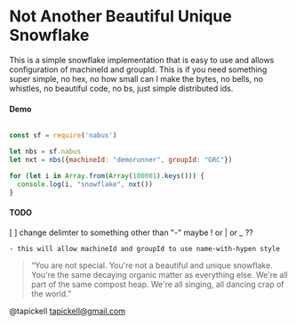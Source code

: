# Not Another Beautiful Unique Snowflake

This is a simple snowflake implementation that is easy to use and allows
configuration of machineId and groupId. This is if you need something super simple, no hex, no how small can I
make the bytes, no bells, no whistles, no beautiful code, no bs, just
simple distributed ids.

#### Demo
```javascript

const sf = require('nabus')

let nbs = sf.nabus
let nxt = nbs({machineId: "demorunner", groupId: "GRC"})

for (let i in Array.from(Array(100001).keys())) {
  console.log(i, "snowflake", nxt())
}

```

#### TODO

[  ] change delimter to something other than "-" maybe ! or | or _ ??

    - this will allow machineId and groupId to use name-with-hypen style

> “You are not special. You're not a beautiful and unique snowflake. You're the same decaying organic matter as everything else. We're all part of the same compost heap. We're all singing, all dancing crap of the world.”

@tapickell <tapickell@gmail.com>
